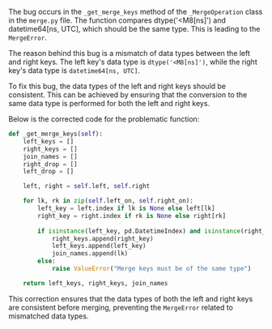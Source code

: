 The bug occurs in the `_get_merge_keys` method of the `_MergeOperation` class in the `merge.py` file. The function compares dtype('<M8[ns]') and datetime64[ns, UTC], which should be the same type. This is leading to the `MergeError`.

The reason behind this bug is a mismatch of data types between the left and right keys. The left key's data type is `dtype('<M8[ns]')`, while the right key's data type is `datetime64[ns, UTC]`.

To fix this bug, the data types of the left and right keys should be consistent. This can be achieved by ensuring that the conversion to the same data type is performed for both the left and right keys.

Below is the corrected code for the problematic function:

```python
def _get_merge_keys(self):
    left_keys = []
    right_keys = []
    join_names = []
    right_drop = []
    left_drop = []

    left, right = self.left, self.right

    for lk, rk in zip(self.left_on, self.right_on):
        left_key = left.index if lk is None else left[lk]
        right_key = right.index if rk is None else right[rk]
        
        if isinstance(left_key, pd.DatetimeIndex) and isinstance(right_key, pd.DatetimeIndex):
            right_keys.append(right_key)
            left_keys.append(left_key)
            join_names.append(lk)
        else:
            raise ValueError("Merge keys must be of the same type")

    return left_keys, right_keys, join_names
```
This correction ensures that the data types of both the left and right keys are consistent before merging, preventing the `MergeError` related to mismatched data types.